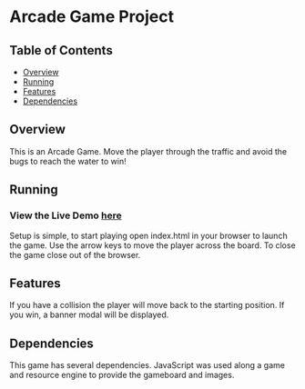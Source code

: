 # Arcade Game Project

## Table of Contents

* [Overview](#overview)
* [Running](#running)
* [Features](#features)
* [Dependencies](#dependencies)
## Overview

This is an Arcade Game.  Move the player through the traffic and avoid the bugs to reach the water to win!

## Running
### View the Live Demo [here](https://zombiepotatogun.hostingerapp.com/arcadegame)<br>
Setup is simple, to start playing open index.html in your browser to launch the game.  Use the arrow keys to move the player across the board.  To close the game close out of the browser.

## Features

If you have a collision the player will move back to the starting position.  If you win, a banner modal will be displayed.

## Dependencies
This game has several dependencies.  JavaScript was used along a game and resource engine to provide the gameboard and images.
